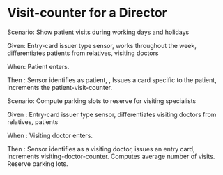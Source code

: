 # Visit-counter for a Director

Scenario: Show patient visits during working days and holidays

  Given: Entry-card issuer type sensor, works throughout the week,
  differentiates patients from relatives, visiting doctors
  
  When: Patient enters.
  
  Then : Sensor identifies as patient, , Issues a card specific to
  the patient, increments the patient-visit-counter.

Scenario: Compute parking slots to reserve for visiting specialists

  Given : Entry-card issuer type sensor, differentiates visiting
  doctors from relatives, patients
  
  When : Visiting doctor enters.
  
  Then : Sensor identifies as a visiting doctor, issues an entry card,
  increments visiting-doctor-counter. Computes average number of visits.
  Reserve parking lots.
